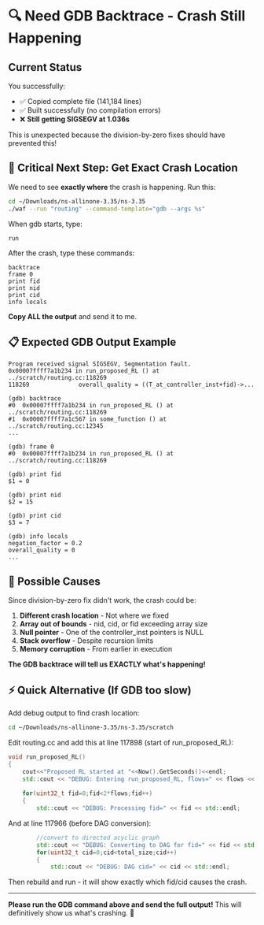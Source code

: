 # 🔍 Need GDB Backtrace - Crash Still Happening

## Current Status

You successfully:
- ✅ Copied complete file (141,184 lines)
- ✅ Built successfully (no compilation errors)
- ❌ **Still getting SIGSEGV at 1.036s**

This is unexpected because the division-by-zero fixes should have prevented this!

## 🎯 Critical Next Step: Get Exact Crash Location

We need to see **exactly where** the crash is happening. Run this:

```bash
cd ~/Downloads/ns-allinone-3.35/ns-3.35
./waf --run "routing" --command-template="gdb --args %s"
```

When gdb starts, type:
```
run
```

After the crash, type these commands:
```
backtrace
frame 0
print fid
print nid  
print cid
info locals
```

**Copy ALL the output** and send it to me.

## 📋 Expected GDB Output Example

```
Program received signal SIGSEGV, Segmentation fault.
0x00007ffff7a1b234 in run_proposed_RL () at ../scratch/routing.cc:118269
118269              overall_quality = ((T_at_controller_inst+fid)->...

(gdb) backtrace
#0  0x00007ffff7a1b234 in run_proposed_RL () at ../scratch/routing.cc:118269
#1  0x00007ffff7a1c567 in some_function () at ../scratch/routing.cc:12345
...

(gdb) frame 0
#0  0x00007ffff7a1b234 in run_proposed_RL () at ../scratch/routing.cc:118269

(gdb) print fid
$1 = 0

(gdb) print nid
$2 = 15

(gdb) print cid
$3 = 7

(gdb) info locals
negation_factor = 0.2
overall_quality = 0
...
```

## 🤔 Possible Causes

Since division-by-zero fix didn't work, the crash could be:

1. **Different crash location** - Not where we fixed
2. **Array out of bounds** - nid, cid, or fid exceeding array size
3. **Null pointer** - One of the controller_inst pointers is NULL
4. **Stack overflow** - Despite recursion limits
5. **Memory corruption** - From earlier in execution

**The GDB backtrace will tell us EXACTLY what's happening!**

## ⚡ Quick Alternative (If GDB too slow)

Add debug output to find crash location:

```bash
cd ~/Downloads/ns-allinone-3.35/ns-3.35/scratch
```

Edit routing.cc and add this at line 117898 (start of run_proposed_RL):

```cpp
void run_proposed_RL()
{
	cout<<"Proposed RL started at "<<Now().GetSeconds()<<endl;
	std::cout << "DEBUG: Entering run_proposed_RL, flows=" << flows << std::endl;
	
	for(uint32_t fid=0;fid<2*flows;fid++)
	{
		std::cout << "DEBUG: Processing fid=" << fid << std::endl;
```

And at line 117966 (before DAG conversion):

```cpp
		//convert to directed acyclic graph
		std::cout << "DEBUG: Converting to DAG for fid=" << fid << std::endl;
		for(uint32_t cid=0;cid<total_size;cid++)
		{
			std::cout << "DEBUG: DAG cid=" << cid << std::endl;
```

Then rebuild and run - it will show exactly which fid/cid causes the crash.

---

**Please run the GDB command above and send the full output!** This will definitively show us what's crashing. 🎯
